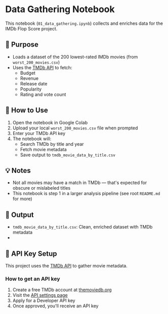 # Data Gathering Notebook

This notebook (`01_data_gathering.ipynb`) collects and enriches data for the IMDb Flop Score project.

## 🧾 Purpose

- Loads a dataset of the 200 lowest-rated IMDb movies (from `worst_200_movies.csv`)
- Uses the [TMDb API](https://www.themoviedb.org/documentation/api) to fetch:
  - Budget
  - Revenue
  - Release date
  - Popularity
  - Rating and vote count

## 🚀 How to Use

1. Open the notebook in Google Colab
2. Upload your local `worst_200_movies.csv` file when prompted
3. Enter your TMDb API key
4. The notebook will:
   - Search TMDb by title and year
   - Fetch movie metadata
   - Save output to `tmdb_movie_data_by_title.csv`

## 💡 Notes

- Not all movies may have a match in TMDb — that's expected for obscure or mislabeled titles
- This notebook is step 1 in a larger analysis pipeline (see root `README.md` for more)

## 📁 Output

- `tmdb_movie_data_by_title.csv`: Clean, enriched dataset with TMDb metadata
- 
## 🔑 API Key Setup

This project uses the [TMDb API](https://www.themoviedb.org/documentation/api) to gather movie metadata.

### How to get an API key

1. Create a free TMDb account at [themoviedb.org](https://www.themoviedb.org/)
2. Visit the [API settings page](https://www.themoviedb.org/settings/api)
3. Apply for a Developer API key
4. Once approved, you'll receive an API key




